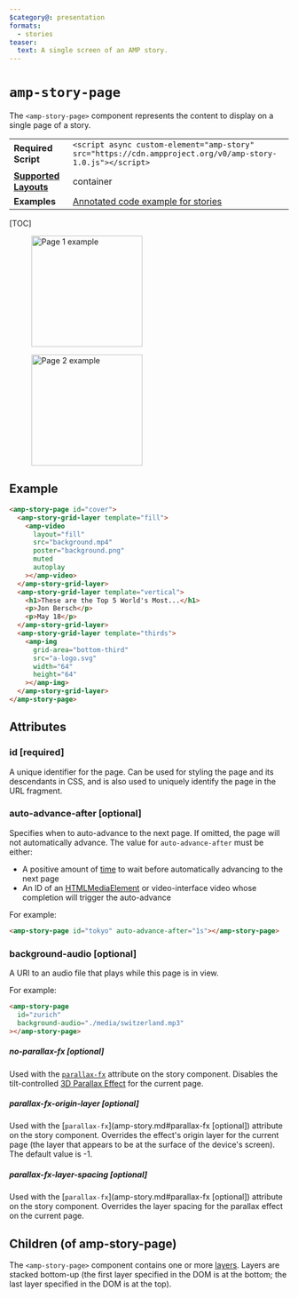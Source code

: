 ```yaml
---
$category@: presentation
formats:
  - stories
teaser:
  text: A single screen of an AMP story.
---
```


<!--
Copyright 2019 The AMP HTML Authors. All Rights Reserved.

Licensed under the Apache License, Version 2.0 (the "License");
you may not use this file except in compliance with the License.
You may obtain a copy of the License at

      http://www.apache.org/licenses/LICENSE-2.0

Unless required by applicable law or agreed to in writing, software
distributed under the License is distributed on an "AS-IS" BASIS,
WITHOUT WARRANTIES OR CONDITIONS OF ANY KIND, either express or implied.
See the License for the specific language governing permissions and
limitations under the License.
-->

# `amp-story-page`

The `<amp-story-page>` component represents the content to display on a single page of a story.

<table>
  <tr>
    <td class="col-fourty"><strong>Required Script</strong></td>
    <td><code>&lt;script async custom-element="amp-story" src="https://cdn.ampproject.org/v0/amp-story-1.0.js">&lt;/script></code></td>
  </tr>
  <tr>
    <td class="col-fourty"><strong><a href="https://amp.dev/documentation/guides-and-tutorials/develop/style_and_layout/control_layout">Supported Layouts</a></strong></td>
    <td>container</td>
  </tr>
  <tr>
    <td class="col-fourty"><strong>Examples</strong></td>
    <td><a href="https://amp.dev/documentation/examples/introduction/stories_in_amp">Annotated code example for stories</a></td>
  </tr>
</table>

[TOC]

<figure class="centered-fig">
  <amp-anim alt="Page 1 example" width="300" height="533" layout="fixed" src="https://github.com/ampproject/amphtml/raw/master/extensions/amp-story/img/pages-page-1.gif">
  <noscript>
    <img alt="Page 1 example" width="200" src="https://github.com/ampproject/amphtml/raw/master/extensions/amp-story/img/pages-page-1.gif" />
  </noscript>
  </amp-anim>
</figure>
<figure class="centered-fig">
  <amp-anim alt="Page 2 example" width="300" height="533" layout="fixed" src="https://github.com/ampproject/amphtml/raw/master/extensions/amp-story/img/pages-page-2.gif">
  <noscript>
    <img alt="Page 2 example" width="200" src="https://github.com/ampproject/amphtml/raw/master/extensions/amp-story/img/pages-page-2.gif" />
  </noscript>
  </amp-anim>
</figure>

## Example

```html
<amp-story-page id="cover">
  <amp-story-grid-layer template="fill">
    <amp-video
      layout="fill"
      src="background.mp4"
      poster="background.png"
      muted
      autoplay
    ></amp-video>
  </amp-story-grid-layer>
  <amp-story-grid-layer template="vertical">
    <h1>These are the Top 5 World's Most...</h1>
    <p>Jon Bersch</p>
    <p>May 18</p>
  </amp-story-grid-layer>
  <amp-story-grid-layer template="thirds">
    <amp-img
      grid-area="bottom-third"
      src="a-logo.svg"
      width="64"
      height="64"
    ></amp-img>
  </amp-story-grid-layer>
</amp-story-page>
```

## Attributes

### id [required]

A unique identifier for the page. Can be used for styling the page and its descendants in CSS, and is also used to uniquely identify the page in the URL fragment.

### auto-advance-after [optional]

Specifies when to auto-advance to the next page. If omitted, the page will not automatically advance. The value for `auto-advance-after` must be either:

- A positive amount of [time](https://developer.mozilla.org/en-US/docs/Web/CSS/time) to wait before automatically advancing to the next page
- An ID of an [HTMLMediaElement](https://developer.mozilla.org/en-US/docs/Web/API/HTMLMediaElement) or video-interface video whose completion will trigger the auto-advance

For example:

```html
<amp-story-page id="tokyo" auto-advance-after="1s"></amp-story-page>
```

### background-audio [optional]

A URI to an audio file that plays while this page is in view.

For example:

```html
<amp-story-page
  id="zurich"
  background-audio="./media/switzerland.mp3"
></amp-story-page>
```

##### no-parallax-fx [optional]

Used with the [`parallax-fx`](amp-story.md#parallax-fx) attribute on the story component. Disables the tilt-controlled [3D Parallax Effect](amp-story.md#parallax-fx) for the current page.

##### parallax-fx-origin-layer [optional]

Used with the [`parallax-fx`](amp-story.md#parallax-fx [optional]) attribute on the story component. Overrides the effect's origin layer for the current page (the layer that appears to be at the surface of the device's screen). The default value is -1.

##### parallax-fx-layer-spacing [optional]

Used with the [`parallax-fx`](amp-story.md#parallax-fx [optional]) attribute on the story component. Overrides the layer spacing for the parallax effect on the current page.

## Children (of amp-story-page)

The `<amp-story-page>` component contains one or more [layers](amp-story-grid-layer.md). Layers are stacked bottom-up (the first layer specified in the DOM is at the bottom; the last layer specified in the DOM is at the top).
